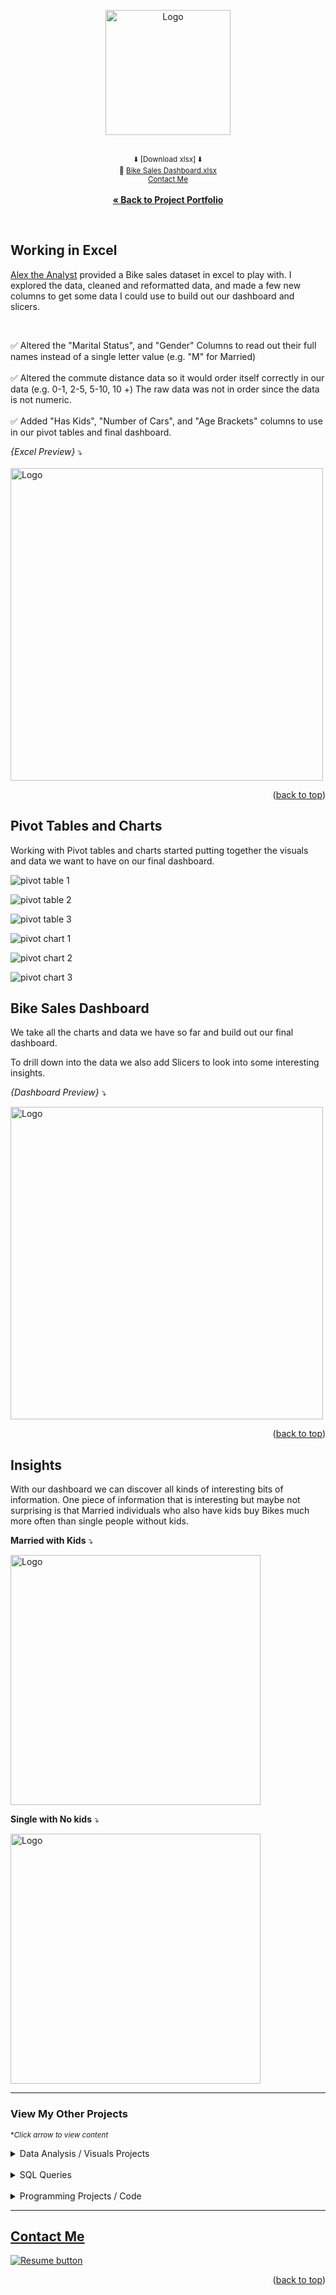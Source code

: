 <a name="readme-top"></a>
<div align="center">

<img src="https://user-images.githubusercontent.com/121735588/224469034-e50d75e8-b486-4ae5-b33d-98caca611af2.png" alt="Logo" height="200">

   <br><sup>:arrow_down: [Download xlsx] :arrow_down:</sup>
   <br> 
      <sup> :small_blue_diamond:
   <a href="https://github.com/CameronCSS/Data-Analysis/raw/main/Excel%20Projects/Bike%20Sales%20Dashboard/Bike%20Sales%20Dataset.xlsx" target="_blank">Bike Sales Dashboard.xlsx</a></sup>
 <br>
   <sub><a href="https://camdoesdata.com/#contact">Contact Me</a></sub>
<br>
    <br>
     <a href="https://github.com/CameronCSS/PersonalProjects"><strong>« Back to Project Portfolio</strong></a>
  </p>
</div>

<br>

## Working in Excel

<a href="https://www.youtube.com/@AlexTheAnalyst">Alex the Analyst</a> provided a Bike sales dataset in excel to play with. I explored the data, cleaned and reformatted data, and made a few new columns to get some data I could use to build out our dashboard and slicers.

<br>

:white_check_mark: Altered the "Marital Status", and "Gender" Columns to read out their full names instead of a single letter value (e.g.  "M" for Married)
<br>
<br>
:white_check_mark: Altered the commute distance data so it would order itself correctly in our data (e.g.  0-1, 2-5, 5-10, 10 +) The raw data was not in order since the data is not numeric.
<br>
<br>
:white_check_mark: Added "Has Kids", "Number of Cars", and "Age Brackets" columns to use in our pivot tables and final dashboard.

_{Excel Preview}_ :arrow_heading_down:
<br>
<br>
<img src="https://user-images.githubusercontent.com/121735588/224469167-17c1ba54-52ac-4278-b4f2-cbb9c893232e.JPG" alt="Logo" height="500">


<p align="right">(<a href="#readme-top">back to top</a>)</p>

## Pivot Tables and Charts

Working with Pivot tables and charts started putting together the visuals and data we want to have on our final dashboard.

![pivot table 1](https://user-images.githubusercontent.com/121735588/224469649-f05c69ae-9093-4459-911f-9750452f4aca.JPG)

![pivot table 2](https://user-images.githubusercontent.com/121735588/224469651-a5a767af-c818-49ed-b0e3-79c2682d9d00.JPG)

![pivot table 3](https://user-images.githubusercontent.com/121735588/224469655-e8db974c-344a-485a-a98c-cd17a2f2e231.JPG)

![pivot chart 1](https://user-images.githubusercontent.com/121735588/224469658-e112f384-bf01-400b-bff8-5584bd26ec0d.JPG)

![pivot chart 2](https://user-images.githubusercontent.com/121735588/224469659-16f96f54-894b-4b7f-9adc-d910e7b0d361.JPG)

![pivot chart 3](https://user-images.githubusercontent.com/121735588/224469664-1dd535ed-288d-4a6c-9a3f-071e0131e38b.JPG)

## Bike Sales Dashboard

We take all the charts and data we have so far and build out our final dashboard.

To drill down into the data we also add Slicers to look into some interesting insights.

_{Dashboard Preview}_ :arrow_heading_down:

<img src="https://user-images.githubusercontent.com/121735588/224469728-939cb433-7daf-4163-a202-b379b54acda1.JPG" alt="Logo" height="500">

<p align="right">(<a href="#readme-top">back to top</a>)</p>

## Insights

With our dashboard we can discover all kinds of interesting bits of information.
One piece of information that is interesting but maybe not surprising is that Married individuals who also have kids buy Bikes much more often than single people without kids.

**Married with Kids** :arrow_heading_down:

<img src="https://user-images.githubusercontent.com/121735588/224469904-b0e075a4-abba-42c7-88ae-681f08bc3d9f.JPG" alt="Logo" height="400">

<br>

**Single with No kids** :arrow_heading_down:

<img src="https://user-images.githubusercontent.com/121735588/224469908-793ffb7b-84ac-49bb-94b6-9e17e00aa942.JPG" alt="Logo" height="400">


----
### View My Other Projects
<sub>**Click arrow to view content*</sub>

<details>
<summary>Data Analysis / Visuals Projects</summary>
<a href="https://github.com/CameronCSS/Data-Analysis/tree/main/Power-BI-Dashboards" target="new">Power BI Dashboards</a>
<br>
&nbsp; &nbsp;:arrow_right_hook: - Collection of my Power BI projects/dashboards with detailed analysis and visually appealing data.
<br>
<br>
<a href="https://cameroncss.github.io/Data-Analysis/Netflix/index.html" target="new">Netflix Movies and TV Shows</a>
<br>
&nbsp; &nbsp;:arrow_right_hook: - Built out multiple sheets to display on a single visual, and created an interactive dashboard.
<br>	
<br>
<a href="https://github.com/CameronCSS/Data-Analysis/tree/main/SLC%20civilian%20complaints" target="new">SLC civilian complaints</a>
  <br>
&nbsp; &nbsp;:arrow_right_hook: - Utilized API calls to gather data from public sources. Built a local DB to use in Power BI to uncover valuable insights.
  <br>
 </details>
 <br>

<details>
  <summary>SQL Queries</summary>
<a href="https://github.com/CameronCSS/SQL-Queries/tree/main/8%20Week%20SQL%20Challenge%20%23%201" target="new">8 Week SQL Challenge # 1</a>
<br>
&nbsp; &nbsp;:arrow_right_hook: - Explored complex queries to clean data, compute customer figures, and organize data in unusual ways.
<br>
<br>
<a href="https://github.com/CameronCSS/SQL-Queries/tree/main/Khan%20Academy%20Advanced%20SQL" target="new">Khan Academy Advanced SQL</a>
<br>
&nbsp; &nbsp;:arrow_right_hook: - Expand SQL knowledge about combining tables with JOINs and using multiple queries at once.
<br>
<br>
<a href="https://github.com/CameronCSS/SQL-Queries/tree/main/SQLbolt%20-%20SQL%20lessons" target="new">SQLbolt - SQL lessons</a>
<br>
&nbsp; &nbsp;:arrow_right_hook: - Refreshed foundational understanding of SQL and discovered context variations among SQL-powered platforms.
<br>

</details>
    
<br>
<details>
<summary>Programming Projects / Code</summary>

## Python Projects
<a href="https://github.com/CameronCSS/Programming-Languages/tree/main/Python%20Wage%20Calculator" target="new">Python Wage Calculator</a>

&nbsp; &nbsp;:arrow_right_hook: - Learned the power of Pandas and PyQt5 libraries. Also learned the importance of notating code for Bug fixing in the future.

## R* Projects
<a href="https://github.com/CameronCSS/Programming-Languages/tree/main/Comparing%20Phone%20Prices%20in%20R" target="new">Comparing Phone Prices in R</a>

&nbsp; &nbsp;:arrow_right_hook: - Explored and cleaned a cell phone price dataset found on [Kaggle](https://www.kaggle.com/datasets/rkiattisak/mobile-phone-price).

<a href="https://github.com/CameronCSS/Programming-Languages/tree/main/R-Basics" target="new">R* Basics</a>

&nbsp; &nbsp;:arrow_right_hook: - Made a full breakdown detailing the basic functions and uses of the R* programming language.

## Javascript Projects
<a href="https://github.com/CameronCSS/Programming-Languages/tree/main/Javascript" target="new">Javascript Code</a>

&nbsp; &nbsp;:arrow_right_hook: - A repo full of my Javascript code. Lots of custom stuff made to work on Carrd websites.
</details>

----

<a name="Contact"></a> 

## <a href="https://camdoesdata.com/#contact">Contact Me</a>

  </table>
  <p style="margin-left: auto;">
    <a href="https://docs.google.com/document/d/1idTVL4nRGOejqW6EkpfhsD-dNQRLzmX08y5hI3TYLns/edit?usp=sharing" target="_blank" rel="noopener noreferrer">
      <img src="https://user-images.githubusercontent.com/121735588/215364205-abdfc0ac-53db-4733-8d43-b57c1bafb802.png" alt="Resume button">
    </a>
  </p>
</div>

<p align="right">(<a href="#readme-top">back to top</a>)</p>
